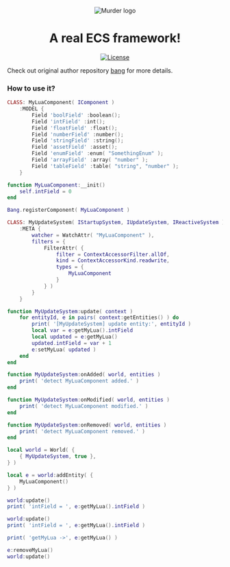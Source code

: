 <p align="center">
<img src="https://github.com/isadorasophia/bang/blob/1f7f6a86a42bb5ba66b7fce6a64fec1539432e69/media/logo-3x-2-export.png" alt="Murder logo">
</p>

<h1 align="center">A real ECS framework!</h1>

<p align="center">
<a href="LICENSE"><img src="https://img.shields.io/github/license/isadorasophia/bang.svg" alt="License"></a>
</p>

Check out original author repository [bang](https://github.com/isadorasophia/bang) for more details.

### How to use it?
```lua
CLASS: MyLuaComponent( IComponent )
    :MODEL {
		Field 'boolField' :boolean();
		Field 'intField' :int();
		Field 'floatField' :float();
		Field 'numberField' :number();
		Field 'stringField' :string();
		Field 'assetField' :asset();
		Field 'enumField' :enum( "SomethingEnum" );
		Field 'arrayField' :array( "number" );
		Field 'tableField' :table( "string", "number" );
	}

function MyLuaComponent:__init()
	self.intField = 0
end

Bang.registerComponent( MyLuaComponent )

CLASS: MyUpdateSystem( IStartupSystem, IUpdateSystem, IReactiveSystem )
	:META {
		watcher = WatchAttr( "MyLuaComponent" ),
		filters = {
			FilterAttr( {
				filter = ContextAccessorFilter.allOf,
				kind = ContextAccessorKind.readwrite,
				types = {
					MyLuaComponent
				}
			} )
		}
	}

function MyUpdateSystem:update( context )
	for entityId, e in pairs( context:getEntities() ) do
		print( '[MyUpdateSystem] update entity:', entityId )
		local var = e:getMyLua().intField
		local updated = e:getMyLua()
		updated.intField = var + 1
		e:setMyLua( updated )
	end
end

function MyUpdateSystem:onAdded( world, entities )
	print( 'detect MyLuaComponent added.' )
end

function MyUpdateSystem:onModified( world, entities )
	print( 'detect MyLuaComponent modified.' )
end

function MyUpdateSystem:onRemoved( world, entities )
	print( 'detect MyLuaComponent removed.' )
end

local world = World( {
	{ MyUpdateSystem, true },
} )

local e = world:addEntity( {
	MyLuaComponent()
} )

world:update()
print( 'intField = ', e:getMyLua().intField )

world:update()
print( 'intField = ', e:getMyLua().intField )

print( 'getMyLua ->', e:getMyLua() )

e:removeMyLua()
world:update()

```